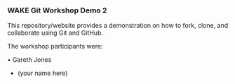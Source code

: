 ### WAKE Git Workshop Demo 2

This repository/website provides a demonstration on how to fork, clone, and collaborate using Git and GitHub.

The workshop participants were:

• Gareth Jones
* (your name here)

